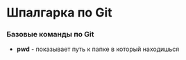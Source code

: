 # Шпалгарка по  Git
### Базовые команды по Git
* **pwd** - показывает путь к папке в который находишься
